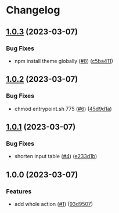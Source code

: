 # Changelog

## [1.0.3](https://github.com/chessmango/action-resumed-render/compare/v1.0.2...v1.0.3) (2023-03-07)


### Bug Fixes

* npm install theme globally ([#8](https://github.com/chessmango/action-resumed-render/issues/8)) ([c5ba411](https://github.com/chessmango/action-resumed-render/commit/c5ba41195ad332eb417612327b4411a9ef327b2d))

## [1.0.2](https://github.com/chessmango/action-resumed-render/compare/v1.0.1...v1.0.2) (2023-03-07)


### Bug Fixes

* chmod entrypoint.sh 775 ([#6](https://github.com/chessmango/action-resumed-render/issues/6)) ([45d9d1a](https://github.com/chessmango/action-resumed-render/commit/45d9d1aa6d631e730a1d88125d50a535a2aa420b))

## [1.0.1](https://github.com/chessmango/action-resumed-render/compare/v1.0.0...v1.0.1) (2023-03-07)


### Bug Fixes

* shorten input table ([#4](https://github.com/chessmango/action-resumed-render/issues/4)) ([e233d1b](https://github.com/chessmango/action-resumed-render/commit/e233d1bd119075aac071786c96ec062e4a2ec13a))

## 1.0.0 (2023-03-07)


### Features

* add whole action ([#1](https://github.com/chessmango/action-resumed-render/issues/1)) ([93d9507](https://github.com/chessmango/action-resumed-render/commit/93d95071c00ce29b61df4dd5624301abb5812bae))
